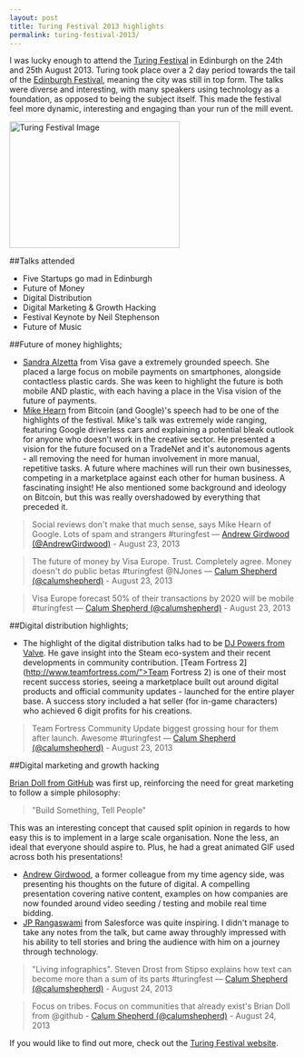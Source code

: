 ```yaml
---
layout: post
title: Turing Festival 2013 highlights
permalink: turing-festival-2013/
---
```

I was lucky enough to attend the [Turing Festival](http://turingfestival.com/) in Edinburgh on the 24th and 25th August 2013. Turing took place over a 2 day period towards the tail of the [Edinburgh Festival](http://www.edinburghfestivals.co.uk/), meaning the city was still in top form. The talks were diverse and interesting, with many speakers using technology as a foundation, as opposed to being the subject itself. This made the festival feel more dynamic, interesting and engaging than your run of the mill event. 

<a href="http://calumshep.com/wp-content/uploads/2013/08/turing-festival-image.jpg"><img class="alignright size-medium wp-image-448" alt="Turing Festival Image" src="http://calumshep.com/wp-content/uploads/2013/08/turing-festival-image-300x223.jpg" width="300" height="223" /></a>

##Talks attended

- Five Startups go mad in Edinburgh
- Future of Money
- Digital Distribution
- Digital Marketing &amp; Growth Hacking
- Festival Keynote by Neil Stephenson
- Future of Music

##Future of money highlights;

- [Sandra Alzetta](http://www.iabuk.net/people/sandra-alzetta) from Visa gave a extremely grounded speech. She placed a large focus on mobile payments on smartphones, alongside contactless plastic cards. She was keen to highlight the future is both mobile AND plastic, with each having a place in the Visa vision of the future of payments.
- [Mike Hearn](http://plan99.net/~mike/#top) from Bitcoin (and Google)'s speech had to be one of the highlights of the festival. Mike's talk was extremely wide ranging, featuring Google driverless cars and explaining a potential bleak outlook for anyone who doesn't work in the creative sector. He presented a vision for the future focused on a TradeNet and it's autonomous agents - all removing the need for human involvement in more manual, repetitive tasks. A future where machines will run their own businesses, competing in a marketplace against each other for human business. A fascinating insight! He also mentioned some background and ideology on Bitcoin, but this was really overshadowed by everything that preceded it.

> Social reviews don't make that much sense, says Mike Hearn of Google. Lots of spam and strangers #turingfest — [Andrew Girdwood (@AndrewGirdwood)](https://twitter.com/AndrewGirdwood/statuses/370910677512486912) - August 23, 2013

> The future of money by Visa Europe. Trust. Completely agree. Money doesn't do public betas #turingfest @NJones — [Calum Shepherd (@calumshepherd)](https://twitter.com/calumshepherd/statuses/370908903141543936) - August 23, 2013

> Visa Europe forecast 50% of their transactions by 2020 will be mobile #turingfest — [Calum Shepherd (@calumshepherd)](https://twitter.com/calumshepherd/statuses/370903909248028672) - August 23, 2013

##Digital distribution highlights;
- The highlight of the digital distribution talks had to be [DJ Powers from Valve](http://www.linkedin.com/pub/dj-powers/67/70/495). He gave insight into the Steam eco-system and their recent developments in community contribution. [Team Fortress 2](http://www.teamfortress.com/">Team Fortress 2) is one of their most recent success stories, seeing a marketplace built out around digital products and official community updates - launched for the entire player base. A success story included a hat seller (for in-game characters) who achieved 6 digit profits for his creations.

> Team Fortress Community Update biggest grossing hour for them after launch. Awesome #turingfest — [Calum Shepherd (@calumshepherd)](https://twitter.com/calumshepherd/statuses/370945261469986816) - August 23, 2013

##Digital marketing and growth hacking

[Brian Doll from GitHub](http://emphaticsolutions.com/) was first up, reinforcing the need for great marketing to follow a simple philosophy:
> "Build Something, Tell People"

This was an interesting concept that caused split opinion in regards to how easy this is to implement in a large scale organisation. None the less, an ideal that everyone should aspire to. Plus, he had a great animated GIF used across both his presentations!
- [Andrew Girdwood](http://blog.arhg.net/), a former colleague from my time agency side, was presenting his thoughts on the future of digital. A compelling presentation covering native content, examples on how companies are now founded around video seeding / testing and mobile real time bidding.
- [JP Rangaswami](http://confusedofcalcutta.com/about-me/) from Salesforce was quite inspiring. I didn't manage to take any notes from the talk, but came away throughly impressed with his ability to tell stories and bring the audience with him on a journey through technology.

> "Living infographics". Steven Drost from Stipso explains how text can become more than a sum of its parts #turingfest — [Calum Shepherd (@calumshepherd)](https://twitter.com/calumshepherd/statuses/371204304608456704) - August 24, 2013

> Focus on tribes. Focus on communities that already exist's Brian Doll from @github - [Calum Shepherd (@calumshepherd)](https://twitter.com/calumshepherd/statuses/371198273882980352) - August 24, 2013

If you would like to find out more, check out the [Turing Festival website](http://turingfestival.com/).
